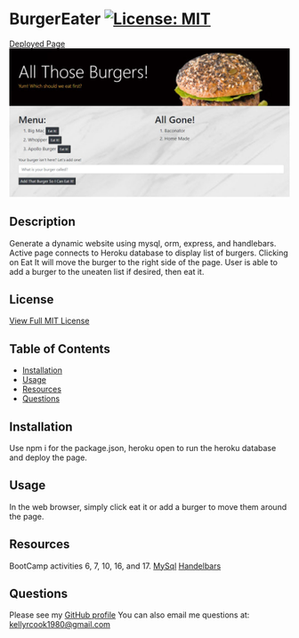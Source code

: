# BurgerEater [![License: MIT](https://img.shields.io/badge/License-MIT-yellow.svg)](https://opensource.org/licenses/MIT)  

[Deployed Page](https://thawing-thicket-95813.herokuapp.com/)
![screenshot](https://github.com/krcook1980/FullStackPortfolio/blob/main/assets/burgers.JPG)

  ## Description
   Generate a dynamic website using mysql, orm, express, and handlebars. Active page connects to Heroku database to display list of burgers. Clicking on Eat It will move the burger to the right side of the page. User is able to add a burger to the uneaten list if desired, then eat it. 

  ## License
   [View Full MIT License](https://opensource.org/licenses/MIT)

  ## Table of Contents

  * [Installation](#installation)
  * [Usage](#usage)
  * [Resources](#resources)
  * [Questions](#questions)


  ## Installation
   Use npm i for the package.json, heroku open to run the heroku database and deploy the page. 

  ## Usage

   In the web browser, simply click eat it or add a burger to move them around the page. 

   ## Resources
   BootCamp activities 6, 7, 10, 16, and 17. 
   [MySql](https://dev.mysql.com/)
   [Handelbars](https://handlebarsjs.com/)


  ## Questions
   Please see my [GitHub profile](https://github.com/profileHere)
   You can also email me questions at: kellyrcook1980@gmail.com

